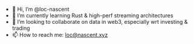 - 👋 Hi, I’m @loc-nascent
- 🌱 I’m currently learning Rust & high-perf streaming architectures
- 💞️ I’m looking to collaborate on data in web3, especially wrt investing & trading
- 📫 How to reach me: loc@nascent.xyz

<!---
loc-nascent/loc-nascent is a ✨ special ✨ repository because its `README.md` (this file) appears on your GitHub profile.
You can click the Preview link to take a look at your changes.
--->
